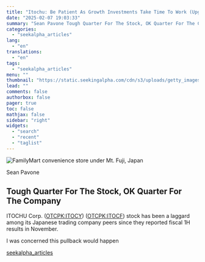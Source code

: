 ```yaml
---
title: "Itochu: Be Patient As Growth Investments Take Time To Work (Upgrade)"
date: "2025-02-07 19:03:33"
summary: "Sean Pavone Tough Quarter For The Stock, OK Quarter For The Company ITOCHU Corp. (OTCPK:ITOCY) (OTCPK:ITOCF) stock has been a laggard among its Japanese trading company peers since they reported fiscal 1H results in November. I was concerned this pullback would happen"
categories:
  - "seekalpha_articles"
lang:
  - "en"
translations:
  - "en"
tags:
  - "seekalpha_articles"
menu: ""
thumbnail: "https://static.seekingalpha.com/cdn/s3/uploads/getty_images/2157946691/image_2157946691.jpg"
lead: ""
comments: false
authorbox: false
pager: true
toc: false
mathjax: false
sidebar: "right"
widgets:
  - "search"
  - "recent"
  - "taglist"
---
```


![FamilyMart convenience store under Mt. Fuji, Japan](https://static.seekingalpha.com/cdn/s3/uploads/getty_images/2157946691/image_2157946691.jpg?io=getty-c-w750) 



Sean Pavone



Tough Quarter For The Stock, OK Quarter For The Company
-------------------------------------------------------

ITOCHU Corp. ([OTCPK:ITOCY](https://seekingalpha.com/symbol/ITOCY "ITOCHU Corporation")) ([OTCPK:ITOCF](https://seekingalpha.com/symbol/ITOCF "ITOCHU Corporation")) stock has been a laggard among its Japanese trading company peers since they reported fiscal 1H results in November.

I was concerned this pullback would happen

[seekalpha_articles](https://seekingalpha.com/article/4756090-itochu-be-patient-as-growth-investments-take-time-to-work-upgrade)
